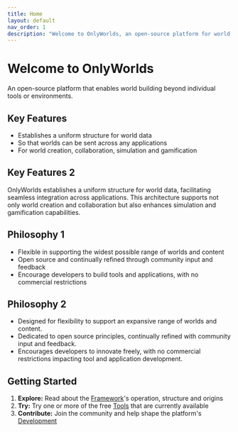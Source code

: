 ```yaml
---
title: Home
layout: default
nav_order: 1
description: "Welcome to OnlyWorlds, an open-source platform for world building and simulation"
---
```


# Welcome to OnlyWorlds

An open-source platform that enables world building beyond individual tools or environments.

## Key Features
- Establishes a uniform structure for world data
- So that worlds can be sent across any applications 
- For world creation, collaboration, simulation and gamification

## Key Features 2
OnlyWorlds establishes a uniform structure for world data, facilitating seamless integration across applications. This architecture supports not only world creation and collaboration but also enhances simulation and gamification capabilities.

## Philosophy 1
- Flexible in supporting the widest possible range of worlds and content
- Open source and continually refined through community input and feedback
- Encourage developers to build tools and applications, with no commercial restrictions 


## Philosophy  2
- Designed for flexibility to support an expansive range of worlds and content.
- Dedicated to open source principles, continually refined with community input and feedback.
- Encourages developers to innovate freely, with no commercial restrictions impacting tool and application development.

## Getting Started
1. **Explore:** Read about the [Framework](/docs/framework/)'s operation, structure and origins
2. **Try:** Try one or more of the free [Tools](/docs/tools) that are currently available
3. **Contribute:** Join the community and help shape the platform's [Development](/docs/development/)

 
